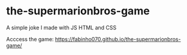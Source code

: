 # the-supermarionbros-game
A simple joke I made with JS HTML and CSS

Acccess the game: https://fabinho070.github.io/the-supermarionbros-game/
